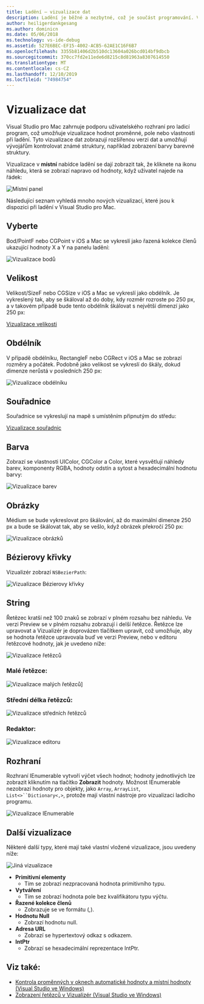 ```yaml
---
title: Ladění – vizualizace dat
description: Ladění je běžné a nezbytné, což je součást programování. Visual Studio pro Mac obsahuje celou sadu funkcí, aby bylo ladění snadné. V tomto článku se podíváme na různé vizualizace dat, které se dají zobrazit při kontrole objektů v ladicím programu.
author: heiligerdankgesang
ms.author: dominicn
ms.date: 05/06/2018
ms.technology: vs-ide-debug
ms.assetid: 527E6BEC-EF15-4002-ACB5-62AE1C16F6B7
ms.openlocfilehash: 3355b81406d2b510dc13604a026bcd014bf9dbcb
ms.sourcegitcommit: 370cc7fd2e11ede6d8215c8d81963a8307614550
ms.translationtype: MT
ms.contentlocale: cs-CZ
ms.lasthandoff: 12/10/2019
ms.locfileid: "74984754"
---
```

# <a name="data-visualizations"></a>Vizualizace dat

Visual Studio pro Mac zahrnuje podporu uživatelského rozhraní pro ladicí program, což umožňuje vizualizace hodnot proměnné, pole nebo vlastnosti při ladění. Tyto vizualizace dat zobrazují rozšířenou verzi dat a umožňují vývojářům kontrolovat známé struktury, například zobrazení barvy barevné struktury.

Vizualizace v **místní** nabídce ladění se dají zobrazit tak, že kliknete na ikonu náhledu, která se zobrazí napravo od hodnoty, když uživatel najede na řádek:

![Místní panel](media/data-visualizations-image9.png)

Následující seznam vyhledá mnoho nových vizualizací, které jsou k dispozici při ladění v Visual Studio pro Mac.

## <a name="point"></a>Vyberte
Bod/PointF nebo CGPoint v iOS a Mac se vykreslí jako řazená kolekce členů ukazující hodnoty X a Y na panelu ladění:

![Vizualizace bodů](media/data-visualizations-image10.png)

## <a name="size"></a>Velikost
Velikost/SizeF nebo CGSize v iOS a Mac se vykreslí jako obdélník. Je vykreslený tak, aby se škáloval až do doby, kdy rozměr rozroste po 250 px, a v takovém případě bude tento obdélník škálovat s největší dimenzí jako 250 px:

[Vizualizace velikosti](media/data-visualizations-image11.png)

## <a name="rectangle"></a>Obdélník
V případě obdélníku, RectangleF nebo CGRect v iOS a Mac se zobrazí rozměry a počátek. Podobně jako velikost se vykreslí do škály, dokud dimenze nerůstá v posledních 250 px:

![Vizualizace obdélníku](media/data-visualizations-image12.png)

## <a name="coordinate"></a>Souřadnice
Souřadnice se vykreslují na mapě s umístěním připnutým do středu:

[Vizualizace souřadnic](media/data-visualizations-image13.png)

## <a name="color"></a>Barva
Zobrazí se vlastnosti UIColor, CGColor a Color, které vysvětlují náhledy barev, komponenty RGBA, hodnoty odstín a sytost a hexadecimální hodnotu barvy:

![Vizualizace barev](media/data-visualizations-image14.png)

## <a name="images"></a>Obrázky

Médium se bude vykreslovat pro škálování, až do maximální dimenze 250 px a bude se škálovat tak, aby se vešlo, když obrázek překročí 250 px:

![Vizualizace obrázků](media/data-visualizations-image15.png)

## <a name="bezier-curves"></a>Bézierovy křivky

Vizualizér zobrazí `NSBezierPath`:

![Vizualizace Bézierovy křivky](media/data-visualizations-image16.png)

## <a name="string"></a>String

Řetězec kratší než 100 znaků se zobrazí v plném rozsahu bez náhledu. Ve verzi Preview se v plném rozsahu zobrazují i delší řetězce. Řetězce lze upravovat a Vizualizér je doprovázen tlačítkem upravit, což umožňuje, aby se hodnota řetězce upravovala buď ve verzi Preview, nebo v editoru řetězcové hodnoty, jak je uvedeno níže:

![Vizualizace řetězců](media/data-visualizations-image17.png)

### <a name="small-strings"></a>Malé řetězce:
![Vizualizace malých řetězců](media/data-visualizations-image18.png)]

### <a name="medium-length-strings"></a>Střední délka řetězců:
![Vizualizace středních řetězců](media/data-visualizations-image19.png)

### <a name="editor"></a>Redaktor:

![Vizualizace editoru](media/data-visualizations-image21.png)

## <a name="ienumerable"></a>Rozhraní

Rozhraní IEnumerable vytvoří výčet všech hodnot; hodnoty jednotlivých lze zobrazit kliknutím na tlačítko **Zobrazit** hodnoty. Možnost IEnumerable nezobrazí hodnoty pro objekty, jako `Array`, `ArrayList`, `List<>``Dictionary<,>`, protože mají vlastní nástroje pro vizualizaci ladicího programu.

![Vizualizace IEnumerable](media/data-visualizations-image22.png)

## <a name="other-visualizers"></a>Další vizualizace

Některé další typy, které mají také vlastní vložené vizualizace, jsou uvedeny níže:

![Jiná vizualizace](media/data-visualizations-image23.png)

* **Primitivní elementy**
  * Tím se zobrazí nezpracovaná hodnota primitivního typu.
* **Vytváření**
  * Tím se zobrazí hodnota pole bez kvalifikátoru typu výčtu.
* **Řazené kolekce členů**
  * Zobrazuje se ve formátu (,).
* **Hodnotu Null**
  * Zobrazí hodnotu null.
* **Adresa URL**
  * Zobrazí se hypertextový odkaz s odkazem.
* **IntPtr**
  * Zobrazí se hexadecimální reprezentace IntPtr.

## <a name="see-also"></a>Viz také:

- [Kontrola proměnných v oknech automatické hodnoty a místní hodnoty (Visual Studio ve Windows)](/visualstudio/debugger/autos-and-locals-windows)
- [Zobrazení řetězců v Vizualizér (Visual Studio ve Windows)](/visualstudio/debugger/string-visualizer-dialog-box)